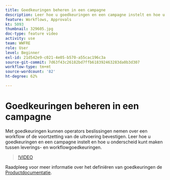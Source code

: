 ```yaml
---
title: Goedkeuringen beheren in een campagne
description: Leer hoe u goedkeuringen en een campagne instelt en hoe u onderscheid kunt maken tussen leverings- en workflowgoedkeuringen.
feature: Workflows, Approvals
kt: 5093
thumbnail: 329605.jpg
doc-type: feature video
activity: use
team: WWFRE
role: User
level: Beginner
exl-id: 21d542e9-c021-4e05-b570-a55cac196c3a
source-git-commit: 7d63f43c26182bd7ffb618392463283da0b3d307
workflow-type: tm+mt
source-wordcount: '82'
ht-degree: 62%

---
```


# Goedkeuringen beheren in een campagne

Met goedkeuringen kunnen operators beslissingen nemen over een workflow of de voortzetting van de uitvoering bevestigen.
Leer hoe u goedkeuringen en een campagne instelt en hoe u onderscheid kunt maken tussen leverings- en workflowgoedkeuringen.

>[!VIDEO](https://video.tv.adobe.com/v/329605?quality=12)

Raadpleeg voor meer informatie over het definiëren van goedkeuringen de [Productdocumentatie](https://experienceleague.adobe.com/docs/campaign-classic/using/automating-with-workflows/executing-a-workflow/defining-approvals.html?lang=en#sending-emails).
